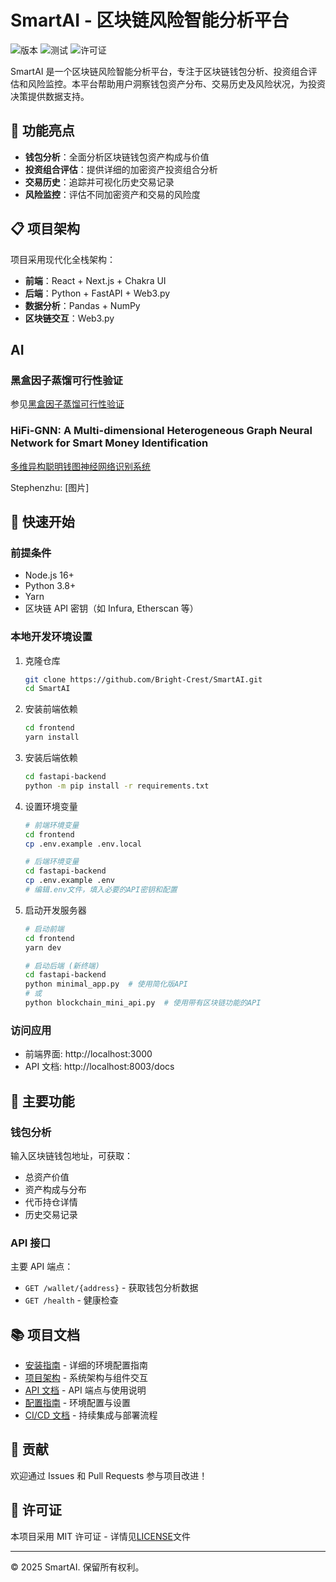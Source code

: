 # SmartAI - 区块链风险智能分析平台

![版本](https://img.shields.io/badge/版本-1.0.0-blue.svg)
![测试](https://img.shields.io/badge/测试-通过-green.svg)
![许可证](https://img.shields.io/badge/许可证-MIT-yellow.svg)

SmartAI 是一个区块链风险智能分析平台，专注于区块链钱包分析、投资组合评估和风险监控。本平台帮助用户洞察钱包资产分布、交易历史及风险状况，为投资决策提供数据支持。

## 🚀 功能亮点

- **钱包分析**：全面分析区块链钱包资产构成与价值
- **投资组合评估**：提供详细的加密资产投资组合分析
- **交易历史**：追踪并可视化历史交易记录
- **风险监控**：评估不同加密资产和交易的风险度

## 📋 项目架构

项目采用现代化全栈架构：

- **前端**：React + Next.js + Chakra UI
- **后端**：Python + FastAPI + Web3.py
- **数据分析**：Pandas + NumPy
- **区块链交互**：Web3.py

## AI

### 黑盒因子蒸馏可行性验证

参见[黑盒因子蒸馏可行性验证](distill-test/README.md)

### HiFi-GNN: A Multi-dimensional Heterogeneous Graph Neural Network for Smart Money Identification

[多维异构聪明钱图神经网络识别系统](SmartAI/AI/README.md)

Stephenzhu:
[图片]


## 🔧 快速开始

### 前提条件

- Node.js 16+
- Python 3.8+
- Yarn
- 区块链 API 密钥（如 Infura, Etherscan 等）

### 本地开发环境设置

1. 克隆仓库

   ```bash
   git clone https://github.com/Bright-Crest/SmartAI.git
   cd SmartAI
   ```

2. 安装前端依赖

   ```bash
   cd frontend
   yarn install
   ```

3. 安装后端依赖

   ```bash
   cd fastapi-backend
   python -m pip install -r requirements.txt
   ```

4. 设置环境变量

   ```bash
   # 前端环境变量
   cd frontend
   cp .env.example .env.local

   # 后端环境变量
   cd fastapi-backend
   cp .env.example .env
   # 编辑.env文件，填入必要的API密钥和配置
   ```

5. 启动开发服务器

   ```bash
   # 启动前端
   cd frontend
   yarn dev

   # 启动后端 (新终端)
   cd fastapi-backend
   python minimal_app.py  # 使用简化版API
   # 或
   python blockchain_mini_api.py  # 使用带有区块链功能的API
   ```

### 访问应用

- 前端界面: http://localhost:3000
- API 文档: http://localhost:8003/docs

## 📱 主要功能

### 钱包分析

输入区块链钱包地址，可获取：

- 总资产价值
- 资产构成与分布
- 代币持仓详情
- 历史交易记录

### API 接口

主要 API 端点：

- `GET /wallet/{address}` - 获取钱包分析数据
- `GET /health` - 健康检查

## 📚 项目文档

- [安装指南](SmartAI/docs/SETUP_GUIDE.md) - 详细的环境配置指南
- [项目架构](SmartAI/docs/ARCHITECTURE.md) - 系统架构与组件交互
- [API 文档](SmartAI/docs/api.md) - API 端点与使用说明
- [配置指南](SmartAI/docs/configuration.md) - 环境配置与设置
- [CI/CD 文档](SmartAI/docs/CI_CD.md) - 持续集成与部署流程

## 🤝 贡献

欢迎通过 Issues 和 Pull Requests 参与项目改进！

## 📜 许可证

本项目采用 MIT 许可证 - 详情见[LICENSE](SmartAI/LICENSE)文件

---

© 2025 SmartAI. 保留所有权利。
